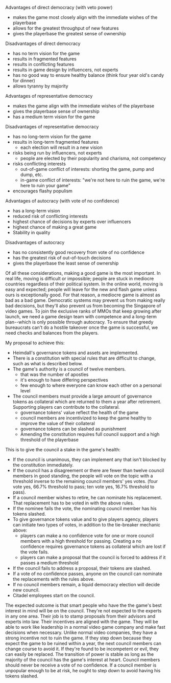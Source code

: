 Advantages of direct democracy (with veto power)
* makes the game most closely align with the immediate wishes of the playerbase
* allows for the greatest throughput of new features
* gives the playerbase the greatest sense of ownership

Disadvantages of direct democracy
* has no term vision for the game
* results in fragmented features
* results in conflicting features
* results in game design by influencers, not experts
* has no good way to ensure healthy balance (think four year old's candy for dinner)
* allows tyranny by majority

Advantages of representative democracy
* makes the game align with the immediate wishes of the playerbase
* gives the playerbase sense of ownership
* has a medium term vision for the game

Disadvantages of representative democracy
* has no long-term vision for the game
* results in long-term fragmented features
	* each election will result in a new vision
* risks being run by influencers, not experts
	* people are elected by their popularity and charisma, not competency
* risks conflicting interests
	* out-of-game conflict of interests: shorting the game, pump and dump, etc.
	* in-game conflict of interests: "we're not here to ruin the game, we're here to ruin your game"
* encourages flashy populism

Advantages of autocracy (with vote of no confidence)
* has a long-term vision
* reduced risk of conflicting interests
* highest chance of decisions by experts over influencers
* highest chance of making a great game
* Stability in quality

Disadvantages of autocracy
* has no consistently good recovery from vote of no confidence
* has the greatest risk of out-of-touch decisions
* gives the playerbase the least sense of ownership



Of all these considerations, making a good game is the most important.
In real life, moving is difficult or impossible; people are stuck in mediocre countries regardless of their political system.
In the online world, moving is easy and expected; people will leave for the new and flash game unless ours is exceptionally good.
For that reason, a mediocre game is almost as bad as a bad game. Democratic systems may prevent us from making really bad decisions,
but they'll also prevent us from becoming the Singapore of video games. To join the exclusive ranks of MMOs that keep growing after launch,
we need a game design team with competence and a long-term plan--which is only possible through autocracy.
To ensure that greedy bureaucrats can't do a hostile takeover once the game is successful, we need checks and balances from the players.

My proposal to achieve this:
* Heimdall's governance tokens and assets are implemented.
* There is a constitution with special rules that are difficult to change, such as what is described below.
* The game's authority is a council of twelve members.
	* that was the number of apostles
	* it's enough to have differing perspectives
	* few enough to where everyone can know each other on a personal level
* The council members must provide a large amount of governance tokens as collateral which are returned to them a year after retirement. Supporting players can contribute to the collateral.
	* governance tokens' value reflect the health of the game
	* council members are incentivized to keep the game healthy to improve the value of their collateral
	* governance tokens can be slashed as punishment
	* Amending the constitution requires full council support and a high threshold of the playerbase

This is to give the council a stake in the game's health:
* If the council is unanimous, they can implement any that isn't blocked by the constitution immediately.
* If the council has a disagreement or there are fewer than twelve council members in good standing, the people will vote on the topic with a threshold inverse to the remaining council members' yes votes. (four vote yes, 66.7% threshold to pass; ten vote yes, 16.7% threshold to pass).
* If a council member wishes to retire, he can nominate his replacement. That replacement has to be voted in with the above rules.
* If the nominee fails the vote, the nominating council member has his tokens slashed.
* To give governance tokens value and to give players agency, players can initiate two types of votes, in addition to the tie-breaker mechanic above:
	* players can make a no confidence vote for one or more council members with a high threshold for passing. Creating a no confidence requires governance tokens as collateral which are lost if the vote fails.
	* players can make a proposal that the council is forced to address if it passes a medium threshold
* If the council fails to address a proposal, their tokens are slashed.
* If a vote of no confidence passes, anyone on the council can nominate the replacements with the rules above.
* If no council members remain, a liquid democracy election will decide new council.
* Citadel employees start on the council.

The expected outcome is that smart people who have the the game's best interest in mind will be on the council. They're not expected to the experts in any one area.
Their job is to stamp proposals from their advisors and experts into law. Their incentives are aligned with the game.  They will be able to work like leadership in a normal video game company and make fast decisions when necessary. Unlike normal video companies, they have a strong incentive not to ruin the game. If they step down because they expect the game to be ruined within a year, the next council members can change course to avoid it. If they're found to be incompetent or evil, they can easily be replaced.
The transition of power is stable as long as the majority of the council has the game's interest at heart. Council members should never be receive a vote of no confidence. If a council member is unpopular enough to be at risk, he ought to step down to avoid having his tokens slashed.